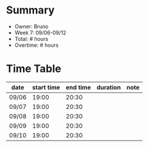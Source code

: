 # Summary
* Owner: Bruno
* Week 7: 09/06-09/12
* Total: # hours
* Overtime: # hours

# Time Table
| date  | start time  | end time | duration  |  note |
|---|---|---|---|---|
| 09/06  | 19:00   | 20:30  |      |   |
| 09/07  | 19:00   | 20:30  |      |   |
| 09/08  | 19:00   | 20:30  |      |   |
| 09/09  | 19:00   | 20:30  |      |   |
| 09/10  | 19:00   | 20:30  |      |   |
